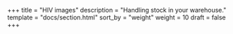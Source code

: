 +++
title = "HIV images"
description = "Handling stock in your warehouse."
template = "docs/section.html"
sort_by = "weight"
weight = 10
draft = false
+++
